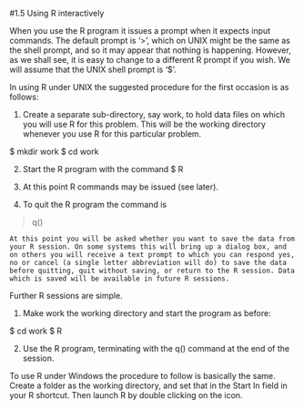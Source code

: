 #1.5 Using R interactively

When you use the R program it issues a prompt when it expects input commands. The default prompt is ‘>’, which on UNIX might be the same as the shell prompt, and so it may appear that nothing is happening. However, as we shall see, it is easy to change to a different R prompt if you wish. We will assume that the UNIX shell prompt is ‘$’.

In using R under UNIX the suggested procedure for the first occasion is as follows:

1. Create a separate sub-directory, say work, to hold data files on which you will use R for this problem. This will be the working directory whenever you use R for this particular problem.

$ mkdir work
$ cd work

2. Start the R program with the command
$ R

3. At this point R commands may be issued (see later).

4. To quit the R program the command is
> q()

	At this point you will be asked whether you want to save the data from your R session. On some systems this will bring up a dialog box, and on others you will receive a text prompt to which you can respond yes, no or cancel (a single letter abbreviation will do) to save the data before quitting, quit without saving, or return to the R session. Data which is saved will be available in future R sessions.

Further R sessions are simple.

1. Make work the working directory and start the program as before:

$ cd work
$ R

2. Use the R program, terminating with the q() command at the end of the session.

To use R under Windows the procedure to follow is basically the same. Create a folder as the working directory, and set that in the Start In field in your R shortcut. Then launch R by double clicking on the icon.